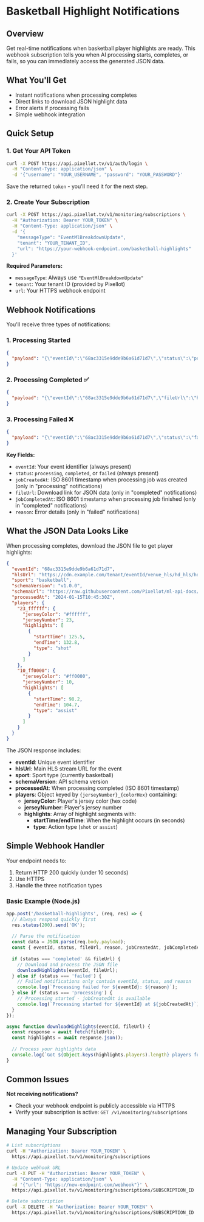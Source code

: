 # Basketball Highlight Notifications

## Overview

Get real-time notifications when basketball player highlights are ready. This webhook subscription tells you when AI processing starts, completes, or fails, so you can immediately access the generated JSON data.

## What You'll Get

- Instant notifications when processing completes
- Direct links to download JSON highlight data
- Error alerts if processing fails
- Simple webhook integration

## Quick Setup

### 1. Get Your API Token

```bash
curl -X POST https://api.pixellot.tv/v1/auth/login \
  -H "Content-Type: application/json" \
  -d '{"username": "YOUR_USERNAME", "password": "YOUR_PASSWORD"}'
```

Save the returned `token` - you'll need it for the next step.

### 2. Create Your Subscription

```bash
curl -X POST https://api.pixellot.tv/v1/monitoring/subscriptions \
  -H "Authorization: Bearer YOUR_TOKEN" \
  -H "Content-Type: application/json" \
  -d '{
    "messageType": "EventMlBreakdownUpdate",
    "tenant": "YOUR_TENANT_ID",
    "url": "https://your-webhook-endpoint.com/basketball-highlights"
  }'
```

**Required Parameters:**
- `messageType`: Always use `"EventMlBreakdownUpdate"`
- `tenant`: Your tenant ID (provided by Pixellot)  
- `url`: Your HTTPS webhook endpoint

## Webhook Notifications

You'll receive three types of notifications:

### 1. Processing Started
```json
{
  "payload": "{\"eventId\":\"68ac3315e9dde9b6a61d71d7\",\"status\":\"processing\",\"jobCreatedAt\":\"2024-01-15T10:30:00Z\"}"
}
```

### 2. Processing Completed ✅
```json
{
  "payload": "{\"eventId\":\"68ac3315e9dde9b6a61d71d7\",\"fileUrl\":\"https://cdn.example.com/highlights.json\",\"status\":\"completed\",\"jobCompletedAt\":\"2024-01-15T10:45:30Z\"}"
}
```

### 3. Processing Failed ❌
```json
{
  "payload": "{\"eventId\":\"68ac3315e9dde9b6a61d71d7\",\"status\":\"failed\",\"reason\":\"Event validation failed because of missing required files\"}"
}
```

**Key Fields:**
- `eventId`: Your event identifier (always present)
- `status`: `processing`, `completed`, or `failed` (always present)
- `jobCreatedAt`: ISO 8601 timestamp when processing job was created (only in "processing" notifications)
- `fileUrl`: Download link for JSON data (only in "completed" notifications)
- `jobCompletedAt`: ISO 8601 timestamp when processing job finished (only in "completed" notifications)
- `reason`: Error details (only in "failed" notifications)

## What the JSON Data Looks Like

When processing completes, download the JSON file to get player highlights:

```json
{
  "eventId": "68ac3315e9dde9b6a61d71d7",
  "hlsUrl": "https://cdn.example.com/tenant/eventId/venue_hls/hd_hls/hd_hls.m3u8",
  "sport": "basketball",
  "schemaVersion": "v1.0.0",
  "schemaUrl": "https://raw.githubusercontent.com/Pixellot/ml-api-docs/refs/tags/v1.0.0/schema.json",
  "processedAt": "2024-01-15T10:45:30Z",
  "players": {
    "23_ffffff": {
      "jerseyColor": "#ffffff",
      "jerseyNumber": 23,
      "highlights": [
        {
          "startTime": 125.5,
          "endTime": 132.8,
          "type": "shot"
        }
      ]
    },
    "10_ff0000": {
      "jerseyColor": "#ff0000",
      "jerseyNumber": 10,
      "highlights": [
        {
          "startTime": 98.2,
          "endTime": 104.7,
          "type": "assist"
        }
      ]
    }
  }
}
```

The JSON response includes:
- **eventId**: Unique event identifier
- **hlsUrl**: Main HLS stream URL for the event
- **sport**: Sport type (currently basketball)
- **schemaVersion**: API schema version
- **processedAt**: When processing completed (ISO 8601 timestamp)
- **players**: Object keyed by `{jerseyNumber}_{colorHex}` containing:
  - **jerseyColor**: Player's jersey color (hex code)
  - **jerseyNumber**: Player's jersey number
  - **highlights**: Array of highlight segments with:
    - **startTime/endTime**: When the highlight occurs (in seconds)
    - **type**: Action type (`shot` or `assist`)

## Simple Webhook Handler

Your endpoint needs to:
1. Return HTTP 200 quickly (under 10 seconds)
2. Use HTTPS
3. Handle the three notification types

### Basic Example (Node.js)

```javascript
app.post('/basketball-highlights', (req, res) => {
  // Always respond quickly first
  res.status(200).send('OK');
  
  // Parse the notification
  const data = JSON.parse(req.body.payload);
  const { eventId, status, fileUrl, reason, jobCreatedAt, jobCompletedAt } = data;
  
  if (status === 'completed' && fileUrl) {
    // Download and process the JSON file
    downloadHighlights(eventId, fileUrl);
  } else if (status === 'failed') {
    // Failed notifications only contain eventId, status, and reason
    console.log(`Processing failed for ${eventId}: ${reason}`);
  } else if (status === 'processing') {
    // Processing started - jobCreatedAt is available
    console.log(`Processing started for ${eventId} at ${jobCreatedAt}`);
  }
});

async function downloadHighlights(eventId, fileUrl) {
  const response = await fetch(fileUrl);
  const highlights = await response.json();
  
  // Process your highlights data
  console.log(`Got ${Object.keys(highlights.players).length} players for event ${eventId}`);
}
```

## Common Issues

**Not receiving notifications?**
- Check your webhook endpoint is publicly accessible via HTTPS
- Verify your subscription is active: `GET /v1/monitoring/subscriptions`


## Managing Your Subscription

```bash
# List subscriptions
curl -H "Authorization: Bearer YOUR_TOKEN" \
  https://api.pixellot.tv/v1/monitoring/subscriptions

# Update webhook URL  
curl -X PUT -H "Authorization: Bearer YOUR_TOKEN" \
  -H "Content-Type: application/json" \
  -d '{"url": "https://new-endpoint.com/webhook"}' \
  https://api.pixellot.tv/v1/monitoring/subscriptions/SUBSCRIPTION_ID

# Delete subscription
curl -X DELETE -H "Authorization: Bearer YOUR_TOKEN" \
  https://api.pixellot.tv/v1/monitoring/subscriptions/SUBSCRIPTION_ID
```
